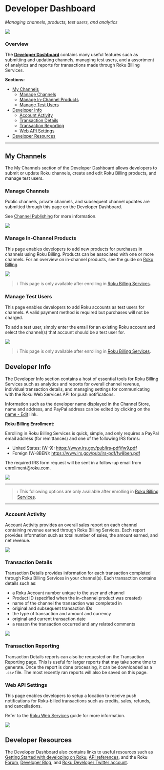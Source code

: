 # Developer Dashboard
_Managing channels, products, test users, and analytics_

![](../../images/developer-dashboard.png)

### Overview

The **[Developer Dashboard](https://developer.roku.com/developer)** contains many useful features such as submitting and updating channels, managing test users, and a assortment of analytics and reports for transactions made through Roku Billing Services.

**Sections:**
* [My Channels](#my-channels)
  * [Manage Channels](#manage-channels)
  * [Manage In-Channel Products](#manage-in-channel-products)
  * [Manage Test Users](#manage-test-users)
* [Developer Info](#developer-info)
  * [Account Activity](#account-activity)
  * [Transaction Details](#transaction-details)
  * [Transaction Reporting](#transaction-reporting)
  * [Web API Settings](#web-api-settings)
* [Developer Resources](#developer-resources)

---

## My Channels

The My Channels section of the Developer Dashboard allows developers to submit or update Roku channels, create and edit Roku Billing products, and manage test users.

### Manage Channels

Public channels, private channels, and subsequent channel updates are submitted through this page on the Developer Dashboard.

See [Channel Publishing](/publish/channel-store/publishing.md) for more information.

![](../../images/manage-channels.png)

### Manage In-Channel Products

This page enables developers to add new products for purchases in channels using Roku Billing. Products can be associated with one or more channels. For an overview on in-channel products, see the guide on [Roku Billing](/develop/guides/roku-billing.md).

![](../../images/manage-channel-products.png)

> :information_source: This page is only available after enrolling in [Roku Billing Services](/publish/monetization/billing.md).

### Manage Test Users

This page enables developers to add Roku accounts as test users for channels. A valid payment method is required but purchases will not be charged.

To add a test user, simply enter the email for an existing Roku account and select the channel(s) that account should be a test user for.

![](../../images/dashboard-add-test-user.png)

> :information_source: This page is only available after enrolling in [Roku Billing Services](/publish/monetization/billing.md).

## Developer Info

The Developer Info section contains a host of essential tools for Roku Billing Services such as analytics and reports for overall channel revenue, individual transaction details, and managing settings for communicating with the Roku Web Services API for push notifications.

Information such as the developer name displayed in the Channel Store, name and address, and PayPal address can be edited by clicking on the [name - Edit](https://developer.roku.com/enrollment/standard/edit) link.

**Roku Billing Enrollment:**

Enrolling in Roku Billing Services is quick, simple, and only requires a PayPal email address (for remittances) and one of the following IRS forms:
* United States: (W-9): https://www.irs.gov/pub/irs-pdf/fw9.pdf
* Foreign (W-8BEN): https://www.irs.gov/pub/irs-pdf/fw8ben.pdf

The required IRS form request will be sent in a follow-up email from [enrollment@roku.com]().

![](../../images/billing-enrollment.png)

---
> :information_source: This following options are only available after enrolling in [Roku Billing Services](/publish/monetization/billing.md).

---

### Account Activity

Account Activity provides an overall sales report on each channel containing revenue earned through Roku Billing Services. Each report provides information such as total number of sales, the amount earned, and net revenue.

![](../../images/sales-activity.png)

### Transaction Details

Transaction Details provides information for each transaction completed through Roku Billing Services in your channel(s). Each transaction contains details such as:
* a Roku Account number unique to the user and channel
* Product ID (specified when the in-channel product was created)
* name of the channel the transaction was completed in
* original and subsequent transaction IDs
* the type of transaction and amount and currency
* original and current transaction date
* a reason the transaction occurred and any related comments

![](../../images/transaction-details.png)

### Transaction Reporting

Transaction Details reports can also be requested on the Transaction Reporting page. This is useful for larger reports that may take some time to generate. Once the report is done processing, it can be downloaded as a `.csv` file. The most recently ran reports will also be saved on this page.

### Web API Settings

This page enables developers to setup a location to receive push notifications for Roku-billed transactions such as credits, sales, refunds, and cancellations.

Refer to the [Roku Web Services](/develop/guides/roku-web-services.md) guide for more information.

![](../../images/web-api-settings.png)

## Developer Resources

The Developer Dashboard also contains links to useful resources such as [Getting Started with developing on Roku](/develop/getting-started), [API references](sdkdocs.roku.com), and the Roku [Forum](https://forums.roku.com/), [Developer Blog](https://blog.roku.com/developer/), and [Roku Developer Twitter account](https://twitter.com/rokudev).
